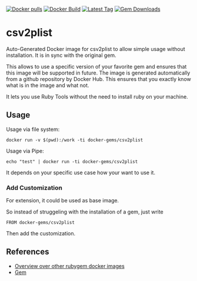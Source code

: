 [![Docker pulls](https://img.shields.io/docker/pulls/rubygem/csv2plist.svg)](https://hub.docker.com/r/rubygem/csv2plist/)
[![Docker Build](https://img.shields.io/docker/automated/rubygem/csv2plist.svg)](https://hub.docker.com/r/rubygem/csv2plist/)
[![Latest Tag](https://img.shields.io/github/tag/docker-rubygem/csv2plist.svg)](https://hub.docker.com/r/rubygem/csv2plist/)
[![Gem Downloads](https://img.shields.io/gem/dt/csv2plist.svg)](https://rubygems.org/gems/csv2plist/)
# csv2plist

Auto-Generated Docker image for csv2plist to allow simple usage without installation.
It is in sync with the original gem.

This allows to use a specific version of your favorite gem and ensures that this image will be supported in future.
The image is generated automatically from a github repository by Docker Hub.
This ensures that you exactly know what is in the image and what not.

It lets you use Ruby Tools without the need to install ruby on your machine.

## Usage

Usage via file system:

`docker run -v $(pwd):/work -ti docker-gems/csv2plist`

Usage via Pipe:

`echo "test" | docker run -ti docker-gems/csv2plist`

It depends on your specific use case how your want to use it.

### Add Customization

For extension, it could be used as base image.

So instead of struggeling with the installation of a gem, just write

`FROM docker-gems/csv2plist`

Then add the customization.

## References

 - [Overview over other rubygem docker images](https://github.com/thinkbot/docker-rubygem)
 - [Gem](https://rubygems.org/gems/csv2plist/)

